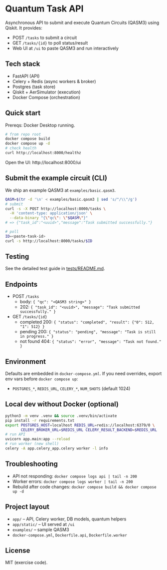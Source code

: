 # Quantum Task API

Asynchronous API to submit and execute Quantum Circuits (QASM3) using Qiskit. It provides:
- POST `/tasks` to submit a circuit
- GET `/tasks/{id}` to poll status/result
- Web UI at `/ui` to paste QASM3 and run interactively

## Tech stack
- FastAPI (API)
- Celery + Redis (async workers & broker)
- Postgres (task store)
- Qiskit + AerSimulator (execution)
- Docker Compose (orchestration)

## Quick start

Prereqs: Docker Desktop running.

```bash
# from repo root
docker compose build
docker compose up -d
# check health
curl http://localhost:8000/healthz
```

Open the UI: http://localhost:8000/ui

## Submit the example circuit (CLI)

We ship an example QASM3 at `examples/basic.qasm3`.

```bash
QASM=$(tr -d '\n' < examples/basic.qasm3 | sed 's/"/\\"/g')
# submit
curl -s -X POST http://localhost:8000/tasks \
  -H 'content-type: application/json' \
  --data-binary "{\"qc\": \"$QASM\"}"
# => {"task_id":"<uuid>","message":"Task submitted successfully."}

# poll
ID=<paste-task-id>
curl -s http://localhost:8000/tasks/$ID
```

## Testing

See the detailed test guide in [tests/README.md](tests/README.md).


## Endpoints
- POST `/tasks`
  - body: `{ "qc": "<QASM3 string>" }`
  - 202: `{ "task_id": "<uuid>", "message": "Task submitted successfully." }`
- GET `/tasks/{id}`
  - completed 200: `{ "status": "completed", "result": {"0": 512, "1": 512} }`
  - pending 200: `{ "status": "pending", "message": "Task is still in progress." }`
  - not found 404: `{ "status": "error", "message": "Task not found." }`

## Environment
Defaults are embedded in `docker-compose.yml`. If you need overrides, export env vars before `docker compose up`:
- `POSTGRES_*`, `REDIS_URL`, `CELERY_*`, `NUM_SHOTS` (default 1024)

## Local dev without Docker (optional)
```bash
python3 -m venv .venv && source .venv/bin/activate
pip install -r requirements.txt
export POSTGRES_HOST=localhost REDIS_URL=redis://localhost:6379/0 \
       CELERY_BROKER_URL=$REDIS_URL CELERY_RESULT_BACKEND=$REDIS_URL
# run API
uvicorn app.main:app --reload
# run worker (new shell)
celery -A app.celery_app.celery worker -l info
```

## Troubleshooting
- API not responding: `docker compose logs api | tail -n 200`
- Worker errors: `docker compose logs worker | tail -n 200`
- Rebuild after code changes: `docker compose build && docker compose up -d`

## Project layout
- `app/` – API, Celery worker, DB models, quantum helpers
- `app/static/` – UI served at `/ui`
- `examples/` – sample QASM3
- `docker-compose.yml`, `Dockerfile.api`, `Dockerfile.worker`

## License
MIT (exercise code).
